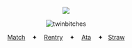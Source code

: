 <div id="header" align="center">

![](https://komarev.com/ghpvc/?username=destroy-boys&style=plastic&color=lightgray&label=_⚢_&base=1000)

![twinbitches](https://i.postimg.cc/N0zXRh1j/Untitled15-20250423160527.png)

<div id="header" align="center">


[Match](https://rentry.co/tianlang) ‎  ‎  ‎  ‎✦‎  ‎  ‎  ‎  [Rentry](https://rentry.co/lordless) ‎  ‎  ‎  ‎✦‎  ‎  ‎  ‎  [Ata](https://lufeng.atabook.org/) ‎  ‎  ‎  ‎✦‎  ‎  ‎  ‎[Straw](https://4megz.straw.page)
